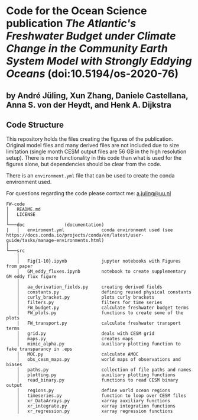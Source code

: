 # Code for the Ocean Science publication _The Atlantic's Freshwater Budget under Climate Change in the Community Earth System Model with Strongly Eddying Oceans_ (doi:10.5194/os-2020-76)
## by André Jüling, Xun Zhang, Daniele Castellana, Anna S. von der Heydt, and Henk A. Dijkstra

## Code Structure

This repository holds the files creating the figures of the publication. Original model files and many derived files are not included due to size limitation (single month CESM output files are 56 GB in the high resolution setup). There is more functionality in this code than what is used for the figures alone, but dependencies should be clear from the code.

There is an `environment.yml` file that can be used to create the conda environment used.

For questions regarding the code please contact me: a.juling@uu.nl

```
FW-code
│   README.md
│   LICENSE
│
└───doc               (documentation)
|   │   enviroment.yml              conda environment used (see https://docs.conda.io/projects/conda/en/latest/user-guide/tasks/manage-environments.html)
│
└───src
    │
    │   Fig{1-10}.ipynb             jupyter notebooks with Figures from paper
    │   GM_eddy_fluxes.ipynb        notebook to create supplementary GM eddy flux figure
    │
    │   aa_derivation_fields.py     creating derived fields
    │   constants.py                defining reused physical constants
    │   curly_bracket.py            plots curly brackets
    │   filters.py                  filters for time series
    │   FW_budget.py                calculate freshwater budget terms
    │   FW_plots.py                 functions to create some of the plots
    │   FW_transport.py             calculate freshwater transport terms
    │   grid.py                     deals with CESM grid
    │   maps.py                     creates maps
    │   mimic_alpha.py              auxiliary plotting function to fake transparancy in .eps
    │   MOC.py                      calculate AMOC
    │   obs_cesm_maps.py            world maps of observations and biases
    │   paths.py                    collection of file paths and names
    │   plotting.py                 auxiliary plotting functions
    │   read_binary.py              functions to read CESM binary output
    │   regions.py                  define world ocean regions
    │   timeseries.py               function to loop over CESM files
    │   xr_DataArrays.py            xarray auxiliary functions
    │   xr_integrate.py             xarray integration functions
    │   xr_regression.py            xarray regression functions
```